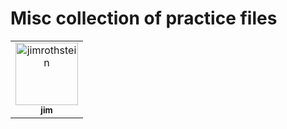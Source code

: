 # Misc collection of practice files

<!-- readme: contributors -start -->
<table>
	<tbody>
		<tr>
            <td align="center">
                <a href="https://github.com/jimrothstein">
                    <img src="https://avatars.githubusercontent.com/u/8131839?v=4" width="100;" alt="jimrothstein"/>
                    <br />
                    <sub><b>jim</b></sub>
                </a>
            </td>
		</tr>
	<tbody>
</table>
<!-- readme: contributors -end -->